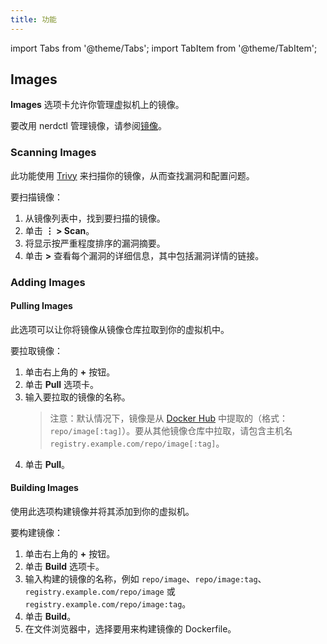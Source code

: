 ```yaml
---
title: 功能
---
```


import Tabs from '@theme/Tabs';
import TabItem from '@theme/TabItem';

## Images

**Images** 选项卡允许你管理虚拟机上的镜像。

要改用 nerdctl 管理镜像，请参阅[镜像](../tutorials/working-with-images.md)。

### Scanning Images

此功能使用 [Trivy] 来扫描你的镜像，从而查找漏洞和配置问题。

要扫描镜像：

1. 从镜像列表中，找到要扫描的镜像。
1. 单击 **⋮ > Scan**。
1. 将显示按严重程度排序的漏洞摘要。
1. 单击 **>** 查看​​每个漏洞的详细信息，其中包括漏洞详情的链接。

[Trivy]: https://github.com/aquasecurity/trivy

### Adding Images

#### Pulling Images

此选项可以让你将镜像从镜像仓库拉取到你的虚拟机中。

要拉取镜像：

1. 单击右上角的 **+** 按钮。
1. 单击 **Pull** 选项卡。
1. 输入要拉取的镜像的名称。
   > 注意：默认情况下，镜像是从 [Docker Hub] 中提取的（格式：`repo/image[:tag]`）。要从其他镜像仓库中拉取，请包含主机名 `registry.example.com/repo/image[:tag]`。
1. 单击 **Pull**。

[Docker Hub]: https://hub.docker.com/

#### Building Images

使用此选项构建镜像并将其添加到你的虚拟机。

要构建镜像：

1. 单击右上角的 **+** 按钮。
1. 单击 **Build** 选项卡。
1. 输入构建的镜像的名称，例如 `repo/image`、`repo/image:tag`、`registry.example.com/repo/image` 或 `registry.example.com/repo/image:tag`。
1. 单击 **Build**。
1. 在文件浏览器中，选择要用来构建镜像的 Dockerfile。
